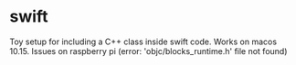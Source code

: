 # swift

Toy setup for including a C++ class inside swift code. Works on macos 10.15. Issues on raspberry pi (error: 'objc/blocks_runtime.h' file not found)
